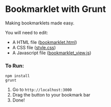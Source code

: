 # Bookmarklet with Grunt

Making bookmarklets made easy. 

You will need to edit:
* A HTML file ([bookmarklet.html](bookmarklet/bookmarklet.html))
* A CSS file ([style.css](bookmarklet/style.css))
* A Javascript file ([bookmarklet_view.js](bookmarklet/bookmarklet_view.js))

### To Run:
```
npm install
grunt
```
1. Go to `http://localhost:3000`
2. Drag the button to your bookmark bar
3. Done!
